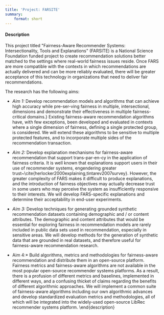 ```yaml
---
title: 'Project: FARSITE'
summary:
    format: short
---
```


#### Description

This project titled "Fairness-Aware Recommender Systems: Intersectionality, Tools and Explanations" (FARSITE) is a National Science Foundation funded project to create recommendation solutions better matched to the settings where real-world fairness issues reside. Once FARS are more compatible with the contexts in which recommendations are actually delivered and can be more reliably evaluated, there will be greater acceptance of this technology in organizations that need to deliver fair recommendations. 

The research has the following aims:

- *Aim 1:* Develop recommendation models and algorithms that can achieve high accuracy while pre\-ser\-ving fairness in multiple, intersectional, dimensions and demonstrate their effectiveness in multiple fairness-critical domains.} Existing fairness-aware recommendation algorithms have, with few exceptions, been developed and evaluated in contexts where a single dimension of fairness, defining a single protected group, is considered. We will extend these algorithms to be sensitive to multiple protected features, and to incorporate multiple sides of the recommendation transaction.
    
- *Aim 2:* Develop explanation mechanisms for fairness-aware recommendation that support trans\-par\-en\-cy in the application of fairness criteria. It is well known that explanations support users in their use of recommender systems, engendering greater trust~\cite{herlocker2000explaining,tintarev2007survey}. However, the greater complexity of FARS makes it difficult to produce explanations, and the introduction of fairness objectives may actually decrease trust in some users who may perceive the system as insufficiently responsive to their interests. We will develop FARS-specific explanations and determine their acceptability in end-user experiments.
    
- *Aim 3:* Develop techniques for generating grounded synthetic recommendation datasets containing demographic and / or content attributes. The demographic and content attributes that would be essential for exploring fairness in recommendation models are rarely included in public data sets used in recommendation, especially in sensitive areas. We will develop methods for the generation of synthetic data that are grounded in real datasets, and therefore useful for fairness-aware recommendation research. 
    
- Aim 4:* Build algorithms, metrics and methodologies for fairness-aware recommendation and distribute them in an open-source platform. Fairness metrics and fairness-aware algorithms are not available in the most popular open-source recommender systems  platforms. As a result, there is a profusion of different metrics and baselines, implemented in different ways, and a confusing thicket of claims regarding the benefits of different algorithmic approaches. We will implement a common suite of fairness-aware algorithms including our own algorithmic advances and develop standardized evaluation metrics and methodologies, all of which will be integrated into the widely-used open-source LibRec recommender systems platform.
\end{description}








